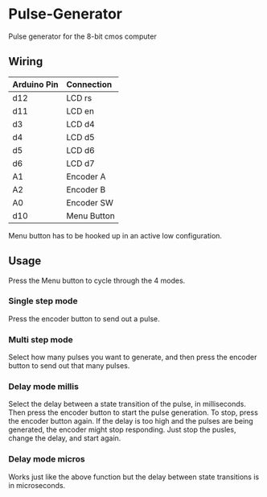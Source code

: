 # Pulse-Generator
Pulse generator for the 8-bit cmos computer

## Wiring
| Arduino Pin | Connection |
| :--------   | :-------   |
|   d12       | LCD rs     |
|   d11       | LCD en     |
|   d3        | LCD d4     |
|   d4        | LCD d5     |
|   d5        | LCD d6     |
|   d6        | LCD d7     |
|   A1        | Encoder A  |
|   A2        | Encoder B  |
|   A0        | Encoder SW |
|   d10       | Menu Button|

Menu button has to be hooked up in an active low configuration.

## Usage 
Press the Menu button to cycle through the 4 modes.

### Single step mode
Press the encoder button to send out a pulse.

### Multi step mode
Select how many pulses you want to generate, and then press the encoder button to send out that many pulses.

### Delay mode millis
Select the delay between a state transition of the pulse, in milliseconds. Then press the encoder button to start the pulse generation.
To stop, press the encoder button again. If the delay is too high and the pulses are being generated, the encoder might stop responding.
Just stop the pusles, change the delay, and start again.

### Delay mode micros
Works just like the above function but the delay between state transitions is in microseconds.
